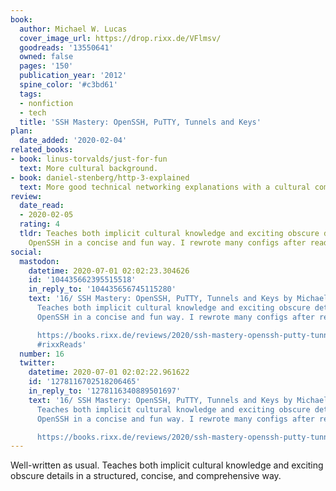 ```yaml
---
book:
  author: Michael W. Lucas
  cover_image_url: https://drop.rixx.de/VFlmsv/
  goodreads: '13550641'
  owned: false
  pages: '150'
  publication_year: '2012'
  spine_color: '#c3bd61'
  tags:
  - nonfiction
  - tech
  title: 'SSH Mastery: OpenSSH, PuTTY, Tunnels and Keys'
plan:
  date_added: '2020-02-04'
related_books:
- book: linus-torvalds/just-for-fun
  text: More cultural background.
- book: daniel-stenberg/http-3-explained
  text: More good technical networking explanations with a cultural component.
review:
  date_read:
  - 2020-02-05
  rating: 4
  tldr: Teaches both implicit cultural knowledge and exciting obscure details about
    OpenSSH in a concise and fun way. I rewrote many configs after reading this.
social:
  mastodon:
    datetime: 2020-07-01 02:02:23.304626
    id: '104435662395515518'
    in_reply_to: '104435656745115280'
    text: '16/ SSH Mastery: OpenSSH, PuTTY, Tunnels and Keys by Michael W. Lucas.
      Teaches both implicit cultural knowledge and exciting obscure details about
      OpenSSH in a concise and fun way. I rewrote many configs after reading this.

      https://books.rixx.de/reviews/2020/ssh-mastery-openssh-putty-tunnels-and-keys/
      #rixxReads'
  number: 16
  twitter:
    datetime: 2020-07-01 02:02:22.961622
    id: '1278116702518206465'
    in_reply_to: '1278116340889501697'
    text: '16/ SSH Mastery: OpenSSH, PuTTY, Tunnels and Keys by Michael W. Lucas.
      Teaches both implicit cultural knowledge and exciting obscure details about
      OpenSSH in a concise and fun way. I rewrote many configs after reading this.

      https://books.rixx.de/reviews/2020/ssh-mastery-openssh-putty-tunnels-and-keys/'
---
```


Well-written as usual. Teaches both implicit cultural knowledge and exciting obscure details in a structured, concise,
and comprehensive way.
